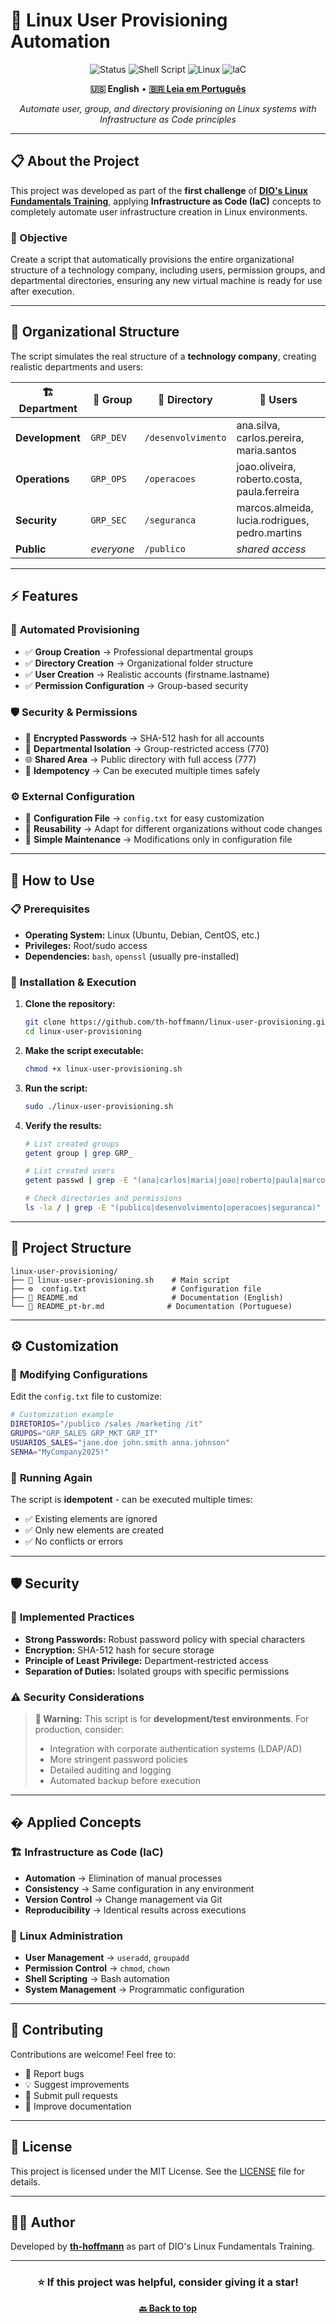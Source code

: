 # 🚀 Linux User Provisioning Automation

<div align="center">

![Status](https://img.shields.io/badge/status-completed-brightgreen?style=for-the-badge)
![Shell Script](https://img.shields.io/badge/Shell_Script-bash-4EAA25?style=for-the-badge&logo=gnu-bash&logoColor=white)
![Linux](https://img.shields.io/badge/Linux-FCC624?style=for-the-badge&logo=linux&logoColor=black)
![IaC](https://img.shields.io/badge/IaC-Infrastructure_as_Code-blue?style=for-the-badge)

**🇺🇸 English** • **[🇧🇷 Leia em Português](README_pt-br.md)**

*Automate user, group, and directory provisioning on Linux systems with Infrastructure as Code principles*

</div>

---

## 📋 About the Project

This project was developed as part of the **first challenge** of [**DIO's Linux Fundamentals Training**](https://web.dio.me/track/formacao-linux-fundamentals), applying **Infrastructure as Code (IaC)** concepts to completely automate user infrastructure creation in Linux environments.

### 🎯 Objective

Create a script that automatically provisions the entire organizational structure of a technology company, including users, permission groups, and departmental directories, ensuring any new virtual machine is ready for use after execution.

---

## 🏢 Organizational Structure

The script simulates the real structure of a **technology company**, creating realistic departments and users:

<div align="center">

| 🏗️ **Department** | 👥 **Group** | 📁 **Directory** | 👤 **Users** |
|-------------------|-------------|------------------|-------------|
| **Development** | `GRP_DEV` | `/desenvolvimento` | ana.silva, carlos.pereira, maria.santos |
| **Operations** | `GRP_OPS` | `/operacoes` | joao.oliveira, roberto.costa, paula.ferreira |
| **Security** | `GRP_SEC` | `/seguranca` | marcos.almeida, lucia.rodrigues, pedro.martins |
| **Public** | _everyone_ | `/publico` | _shared access_ |

</div>

---

## ⚡ Features

### 🔧 **Automated Provisioning**
- ✅ **Group Creation** → Professional departmental groups
- ✅ **Directory Creation** → Organizational folder structure
- ✅ **User Creation** → Realistic accounts (firstname.lastname)
- ✅ **Permission Configuration** → Group-based security

### 🛡️ **Security & Permissions**
- 🔐 **Encrypted Passwords** → SHA-512 hash for all accounts
- 🚫 **Departmental Isolation** → Group-restricted access (770)
- 🌐 **Shared Area** → Public directory with full access (777)
- 🔄 **Idempotency** → Can be executed multiple times safely

### ⚙️ **External Configuration**
- 📄 **Configuration File** → `config.txt` for easy customization
- 🔧 **Reusability** → Adapt for different organizations without code changes
- 📝 **Simple Maintenance** → Modifications only in configuration file

---

## 🚀 How to Use

### 📋 **Prerequisites**

- **Operating System:** Linux (Ubuntu, Debian, CentOS, etc.)
- **Privileges:** Root/sudo access
- **Dependencies:** `bash`, `openssl` (usually pre-installed)

### 🔧 **Installation & Execution**

1. **Clone the repository:**
   ```bash
   git clone https://github.com/th-hoffmann/linux-user-provisioning.git
   cd linux-user-provisioning
   ```

2. **Make the script executable:**
   ```bash
   chmod +x linux-user-provisioning.sh
   ```

3. **Run the script:**
   ```bash
   sudo ./linux-user-provisioning.sh
   ```

4. **Verify the results:**
   ```bash
   # List created groups
   getent group | grep GRP_
   
   # List created users
   getent passwd | grep -E "(ana|carlos|maria|joao|roberto|paula|marcos|lucia|pedro)"
   
   # Check directories and permissions
   ls -la / | grep -E "(publico|desenvolvimento|operacoes|seguranca)"
   ```

---

## 📁 Project Structure

```
linux-user-provisioning/
├── 🚀 linux-user-provisioning.sh    # Main script
├── ⚙️  config.txt                   # Configuration file
├── 📖 README.md                     # Documentation (English)
└── 📖 README_pt-br.md              # Documentation (Portuguese)
```

---

## ⚙️ Customization

### 📝 **Modifying Configurations**

Edit the `config.txt` file to customize:

```bash
# Customization example
DIRETORIOS="/publico /sales /marketing /it"
GRUPOS="GRP_SALES GRP_MKT GRP_IT"
USUARIOS_SALES="jane.doe john.smith anna.johnson"
SENHA="MyCompany2025!"
```

### 🔄 **Running Again**

The script is **idempotent** - can be executed multiple times:
- ✅ Existing elements are ignored
- ✅ Only new elements are created
- ✅ No conflicts or errors

---

## 🛡️ Security

### 🔐 **Implemented Practices**

- **Strong Passwords:** Robust password policy with special characters
- **Encryption:** SHA-512 hash for secure storage
- **Principle of Least Privilege:** Department-restricted access
- **Separation of Duties:** Isolated groups with specific permissions

### ⚠️ **Security Considerations**

> **🚨 Warning:** This script is for **development/test environments**. For production, consider:
> - Integration with corporate authentication systems (LDAP/AD)
> - More stringent password policies
> - Detailed auditing and logging
> - Automated backup before execution

---

## � Applied Concepts

### 🏗️ **Infrastructure as Code (IaC)**
- **Automation** → Elimination of manual processes
- **Consistency** → Same configuration in any environment
- **Version Control** → Change management via Git
- **Reproducibility** → Identical results across executions

### 🐧 **Linux Administration**
- **User Management** → `useradd`, `groupadd`
- **Permission Control** → `chmod`, `chown`
- **Shell Scripting** → Bash automation
- **System Management** → Programmatic configuration

---

## 🤝 Contributing

Contributions are welcome! Feel free to:

- 🐛 Report bugs
- 💡 Suggest improvements
- 🔧 Submit pull requests
- 📖 Improve documentation

---

## 📄 License

This project is licensed under the MIT License. See the [LICENSE](LICENSE) file for details.

---

## 👨‍💻 Author

Developed by **[th-hoffmann](https://github.com/th-hoffmann)** as part of DIO's Linux Fundamentals Training.

---

<div align="center">

### ⭐ If this project was helpful, consider giving it a star!

**[🔙 Back to top](#-linux-user-provisioning-automation)**

</div>
